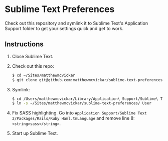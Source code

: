 # Sublime Text Preferences

Check out this repository and symlink it to Sublime Text's Application Support folder to get your settings quick and get to work.

## Instructions

1. Close Sublime Text.

1. Check out this repo:

    ```sh
    $ cd ~/Sites/matthewmcvickar
    $ git clone git@github.com:matthewmcvickar/sublime-text-preferences.git
    ```

1. Symlink:

    ```sh
    $ cd /Users/matthewmcvickar/Library/Application\ Support/Sublime\ Text\ 2/Packages
    $ ln -s ~/Sites/matthewmcvickar/sublime-text-preferences/ User
    ```

1. Fix SASS highlighting. Go into `Application Support/Sublime Text 2/Packages/Rails/Ruby Haml.tmLanguage` and remove line 8: `<string>sass</string>`.

1. Start up Sublime Text.
